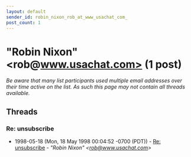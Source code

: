 ```yaml
---
layout: default
sender_id: robin_nixon_rob_at_www_usachat_com_
post_count: 1
---
```


# "Robin Nixon" <rob<span>@</span>www.usachat.com> (1 post)

_Be aware that many list participants used multiple email addresses over their time active on the list. As such this page may not contain all threads available._

## Threads

### Re: unsubscribe
+ 1998-05-18 (Mon, 18 May 1998 00:04:52 -0700 (PDT)) - [Re: unsubscribe](/archive/1998/05/e627ff7adaa2f9ef5d857eb52d4c8d0dcbb4c4086b1d07e7957b7b165bb2b6c7) - _"Robin Nixon" \<rob@www.usachat.com\>_


